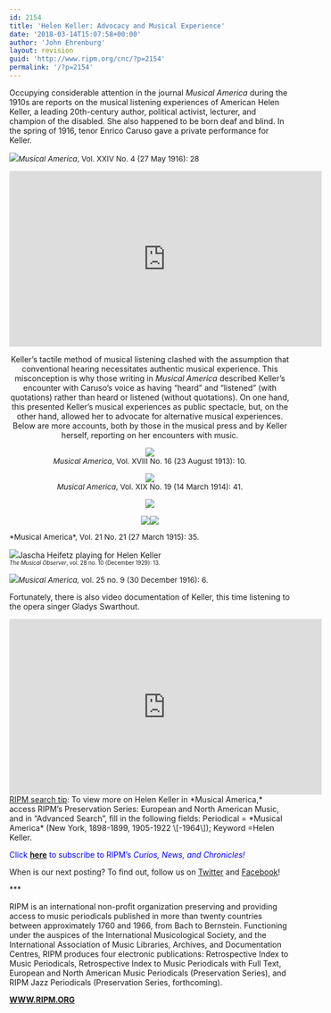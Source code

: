 ```yaml
---
id: 2154
title: 'Helen Keller: Advocacy and Musical Experience'
date: '2018-03-14T15:07:58+00:00'
author: 'John Ehrenburg'
layout: revision
guid: 'http://www.ripm.org/cnc/?p=2154'
permalink: '/?p=2154'
---
```


Occupying considerable attention in the journal *Musical America* during the 1910s are reports on the musical listening experiences of American Helen Keller, a leading 20th-century author, political activist, lecturer, and champion of the disabled. She also happened to be born deaf and blind. In the spring of 1916, tenor Enrico Caruso gave a private performance for Keller.

![](http://www.ripm.org/cnc/wp-content/uploads/2018/03/1-keller.jpg)<span style="font-size: 10pt;">*Musical America*, Vol. XXIV No. 4 (27 May 1916): 28</span>

<div style="text-align: center;"><iframe allowfullscreen="allowfullscreen" frameborder="0" height="315" loading="lazy" src="https://www.youtube.com/embed/V8JfWam3wVQ?rel=0&start=1&end=274" width="560"></iframe>

Keller’s tactile method of musical listening clashed with the assumption that conventional hearing necessitates authentic musical experience. This misconception is why those writing in *Musical America* described Keller’s encounter with Caruso’s voice as having “heard” and “listened” (with quotations) rather than heard or listened (without quotations). On one hand, this presented Keller’s musical experiences as public spectacle, but, on the other hand, allowed her to advocate for alternative musical experiences. Below are more accounts, both by those in the musical press and by Keller herself, reporting on her encounters with music.

![](http://www.ripm.org/cnc/wp-content/uploads/2018/03/2-keller.jpg)  
<span style="font-size: 10pt;">*Musical America*, Vol. XVIII No. 16 (23 August 1913): 10. </span>

![](http://www.ripm.org/cnc/wp-content/uploads/2018/03/3-keller.jpg)  
<span style="font-size: 10pt;">*Musical America*, Vol. XIX No. 19 (14 March 1914): 41.</span>

![](http://www.ripm.org/cnc/wp-content/uploads/2018/03/4-keller.jpg)

![](http://www.ripm.org/cnc/wp-content/uploads/2018/03/1-Keller-2.jpg)![](http://www.ripm.org/cnc/wp-content/uploads/2018/03/2-Keller-2-300x252.jpg)

</div><span style="font-size: 10pt;"> *Musical America*, Vol. 21 No. 21 (27 March 1915): 35.</span>

![](http://www.ripm.org/cnc/wp-content/uploads/2018/03/4.2-Keller.jpg)Jascha Heifetz playing for Helen Keller  
<span style="font-size: 70%;">*The Musical Observer*, vol. 28 no. 10 (December 1929): 13.</span>

![](http://www.ripm.org/cnc/wp-content/uploads/2018/03/5-keller.jpg)<span style="font-size: 10pt;">*Musical America,* vol. 25 no. 9 (30 December 1916): 6.</span>

Fortunately, there is also video documentation of Keller, this time listening to the opera singer Gladys Swarthout.

<div style="text-align: center;"><iframe allowfullscreen="allowfullscreen" frameborder="0" height="315" loading="lazy" src="https://www.youtube.com/embed/4YyhgVjRXFQ?rel=0&start=2&end=69" width="560"><span class="mce_SELRES_start" data-mce-type="bookmark" style="display: inline-block; width: 0px; overflow: hidden; line-height: 0;">﻿</span></iframe>

</div><u>RIPM search tip</u>: To view more on Helen Keller in *Musical America,* access RIPM’s Preservation Series: European and North American Music, and in “Advanced Search”, fill in the following fields: Periodical = *Musical America* (New York, 1898-1899, 1905-1922 \[-1964\]); Keyword =Helen Keller.

<span style="color: #0000ff;">Click <span style="color: #ff0000;">[**here**](http://ripm.org/?page=cncsubscribe)</span> to subscribe to RIPM’s *Curios, News, and Chronicles!* </span>

When is our next posting? To find out, follow us on [Twitter](https://twitter.com/RIPMCenter) and [Facebook](https://www.facebook.com/RIPMCenter/)!

\*\*\*

RIPM is an international non-profit organization preserving and providing access to music periodicals published in more than twenty countries between approximately 1760 and 1966, from Bach to Bernstein. Functioning under the auspices of the International Musicological Society, and the International Association of Music Libraries, Archives, and Documentation Centres, RIPM produces four electronic publications: Retrospective Index to Music Periodicals, Retrospective Index to Music Periodicals with Full Text, European and North American Music Periodicals (Preservation Series), and RIPM Jazz Periodicals (Preservation Series, forthcoming).

[**WWW.RIPM.ORG**](http://www.ripm.org/)